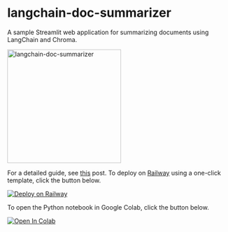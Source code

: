 # langchain-doc-summarizer
A sample Streamlit web application for summarizing documents using LangChain and Chroma.

<img src="./langchain-doc-summarizer.png" alt="langchain-doc-summarizer" height="260"/>

For a detailed guide, see [this](https://alphasec.io/summarize-documents-with-langchain-and-chroma/) post. To deploy on [Railway](https://railway.app/?referralCode=alphasec) using a one-click template, click the button below.

[![Deploy on Railway](https://railway.app/button.svg)](https://railway.app/new/template/hC3Do0?referralCode=alphasec)

To open the Python notebook in Google Colab, click the button below.

[![Open In Colab](colab.svg)](https://colab.research.google.com/github/alphasecio/langchain-doc-summarizer/blob/main/langchain_doc_summarizer.ipynb)
